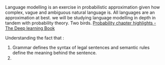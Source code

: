 
Language modelling is an exercise in probabilistic approximation given how complex, vague and ambiguous natural language is. All  languages are an approximation at best. we will be studying language modelling in depth in tandem with probability theory. Two birds. 
[Probability chapter highlights - The Deep learning Book](obsidian://open?vault=RJSD3V_private&file=Language%20Modelling%2FProbability%20in%20AI)



Understanding the fact that : 

1. Grammar defines the syntax of legal sentences and semantic rules define the meaning behind the sentence. 
2. 
